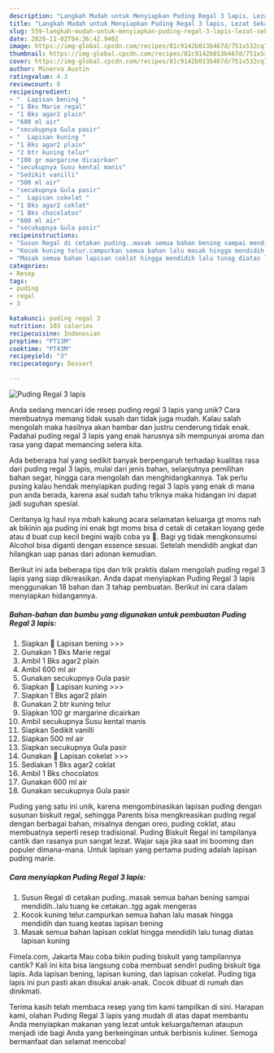 ```yaml
---
description: "Langkah Mudah untuk Menyiapkan Puding Regal 3 lapis, Lezat Sekali"
title: "Langkah Mudah untuk Menyiapkan Puding Regal 3 lapis, Lezat Sekali"
slug: 559-langkah-mudah-untuk-menyiapkan-puding-regal-3-lapis-lezat-sekali
date: 2020-11-02T04:36:42.940Z
image: https://img-global.cpcdn.com/recipes/81c9142b013b467d/751x532cq70/puding-regal-3-lapis-foto-resep-utama.jpg
thumbnail: https://img-global.cpcdn.com/recipes/81c9142b013b467d/751x532cq70/puding-regal-3-lapis-foto-resep-utama.jpg
cover: https://img-global.cpcdn.com/recipes/81c9142b013b467d/751x532cq70/puding-regal-3-lapis-foto-resep-utama.jpg
author: Minerva Austin
ratingvalue: 4.3
reviewcount: 8
recipeingredient:
- "  Lapisan bening "
- "1 Bks Marie regal"
- "1 Bks agar2 plain"
- "600 ml air"
- "secukupnya Gula pasir"
- "  Lapisan kuning "
- "1 Bks agar2 plain"
- "2 btr kuning telur"
- "100 gr margarine dicairkan"
- "secukupnya Susu kental manis"
- "Sedikit vanilli"
- "500 ml air"
- "secukupnya Gula pasir"
- "  Lapisan cokelat "
- "1 Bks agar2 coklat"
- "1 Bks chocolatos"
- "600 ml air"
- "secukupnya Gula pasir"
recipeinstructions:
- "Susun Regal di cetakan puding..masak semua bahan bening sampai mendidih..lalu tuang ke cetakan..tgg agak mengeras"
- "Kocok kuning telur.campurkan semua bahan lalu masak hingga mendidih dan tuang keatas lapisan bening"
- "Masak semua bahan lapisan coklat hingga mendidih lalu tunag diatas lapisan kuning"
categories:
- Resep
tags:
- puding
- regal
- 3

katakunci: puding regal 3 
nutrition: 103 calories
recipecuisine: Indonesian
preptime: "PT13M"
cooktime: "PT43M"
recipeyield: "3"
recipecategory: Dessert

---
```



![Puding Regal 3 lapis](https://img-global.cpcdn.com/recipes/81c9142b013b467d/751x532cq70/puding-regal-3-lapis-foto-resep-utama.jpg)

Anda sedang mencari ide resep puding regal 3 lapis yang unik? Cara membuatnya memang tidak susah dan tidak juga mudah. Kalau salah mengolah maka hasilnya akan hambar dan justru cenderung tidak enak. Padahal puding regal 3 lapis yang enak harusnya sih mempunyai aroma dan rasa yang dapat memancing selera kita.

Ada beberapa hal yang sedikit banyak berpengaruh terhadap kualitas rasa dari puding regal 3 lapis, mulai dari jenis bahan, selanjutnya pemilihan bahan segar, hingga cara mengolah dan menghidangkannya. Tak perlu pusing kalau hendak menyiapkan puding regal 3 lapis yang enak di mana pun anda berada, karena asal sudah tahu triknya maka hidangan ini dapat jadi suguhan spesial.

Ceritanya lg haul nya mbah kakung acara selamatan keluarga gt moms nah ak bikinin aja puding ini enak bgt moms bisa d cetak di cetakan loyang gede atau d buat cup kecil begini wajib coba ya 🥰. Bagi yg tidak mengkonsumsi Alcohol bisa diganti dengan essence sesuai. Setelah mendidih angkat dan hilangkan uap panas dari adonan kemudian.


Berikut ini ada beberapa tips dan trik praktis dalam mengolah puding regal 3 lapis yang siap dikreasikan. Anda dapat menyiapkan Puding Regal 3 lapis menggunakan 18 bahan dan 3 tahap pembuatan. Berikut ini cara dalam menyiapkan hidangannya.

<!--inarticleads1-->

##### Bahan-bahan dan bumbu yang digunakan untuk pembuatan Puding Regal 3 lapis:

1. Siapkan  🍮 Lapisan bening &gt;&gt;&gt;
1. Gunakan 1 Bks Marie regal
1. Ambil 1 Bks agar2 plain
1. Ambil 600 ml air
1. Gunakan secukupnya Gula pasir
1. Siapkan  🍮 Lapisan kuning &gt;&gt;&gt;
1. Siapkan 1 Bks agar2 plain
1. Gunakan 2 btr kuning telur
1. Siapkan 100 gr margarine dicairkan
1. Ambil secukupnya Susu kental manis
1. Siapkan Sedikit vanilli
1. Siapkan 500 ml air
1. Siapkan secukupnya Gula pasir
1. Gunakan  🍮 Lapisan cokelat &gt;&gt;&gt;
1. Sediakan 1 Bks agar2 coklat
1. Ambil 1 Bks chocolatos
1. Gunakan 600 ml air
1. Gunakan secukupnya Gula pasir


Puding yang satu ini unik, karena mengombinasikan lapisan puding dengan susunan biskuit regal, sehingga Parents bisa mengkreasikan puding regal dengan berbagai bahan, misalnya dengan oreo, puding coklat, atau membuatnya seperti resep tradisional. Puding Biskuit Regal ini tampilanya cantik dan rasanya pun sangat lezat. Wajar saja jika saat ini booming dan populer dimana-mana. Untuk lapisan yang pertama puding adalah lapisan puding marie. 

<!--inarticleads2-->

##### Cara menyiapkan Puding Regal 3 lapis:

1. Susun Regal di cetakan puding..masak semua bahan bening sampai mendidih..lalu tuang ke cetakan..tgg agak mengeras
1. Kocok kuning telur.campurkan semua bahan lalu masak hingga mendidih dan tuang keatas lapisan bening
1. Masak semua bahan lapisan coklat hingga mendidih lalu tunag diatas lapisan kuning


Fimela.com, Jakarta Mau coba bikin puding biskuit yang tampilannya cantik? Kali ini kita bisa langsung coba membuat sendiri puding biskuit tiga lapis. Ada lapisan bening, lapisan kuning, dan lapisan cokelat. Puding tiga lapis ini pun pasti akan disukai anak-anak. Cocok dibuat di rumah dan dinikmati. 

Terima kasih telah membaca resep yang tim kami tampilkan di sini. Harapan kami, olahan Puding Regal 3 lapis yang mudah di atas dapat membantu Anda menyiapkan makanan yang lezat untuk keluarga/teman ataupun menjadi ide bagi Anda yang berkeinginan untuk berbisnis kuliner. Semoga bermanfaat dan selamat mencoba!
